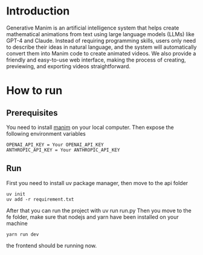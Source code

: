 # Introduction 
Generative Manim is an artificial intelligence system that helps create mathematical animations from text using large language models (LLMs) like GPT-4 and Claude. Instead of requiring programming skills, users only need to describe their ideas in natural language, and the system will automatically convert them into Manim code to create animated videos. We also provide a friendly and easy-to-use web interface, making the process of creating, previewing, and exporting videos straightforward.
# How to run
## Prerequisites
You need to install [manim](https://www.manim.community/) on your local computer. Then expose the following environment variables 
```
OPENAI_API_KEY = Your OPENAI_API_KEY
ANTHROPIC_API_KEY = Your ANTHROPIC_API_KEY
```

## Run
First you need to install uv package manager, then move to the api folder
```
uv init
uv add -r requirement.txt
```
After that you can run the project with uv run run.py 
Then you move to the fe folder, make sure that nodejs and yarn have been installed on your machine
```
yarn run dev
```
the frontend should be running now.
